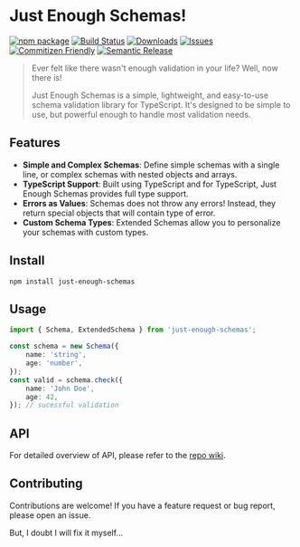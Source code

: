 # Just Enough Schemas!

[![npm package][npm-img]][npm-url]
[![Build Status][build-img]][build-url]
[![Downloads][downloads-img]][downloads-url]
[![Issues][issues-img]][issues-url]
[![Commitizen Friendly][commitizen-img]][commitizen-url]
[![Semantic Release][semantic-release-img]][semantic-release-url]

> Ever felt like there wasn't enough validation in your life? Well, now there is!
>
> Just Enough Schemas is a simple, lightweight, and easy-to-use schema validation library for TypeScript.
> It's designed to be simple to use, but powerful enough to handle most validation needs.


## Features

- **Simple and Complex Schemas**: Define simple schemas with a single line, or complex schemas with nested objects and arrays. 
- **TypeScript Support**: Built using TypeScript and for TypeScript, Just Enough Schemas provides full type support.
- **Errors as Values**: Schemas does not throw any errors! Instead, they return special objects that will contain type of error.
- **Custom Schema Types**: Extended Schemas allow you to personalize your schemas with custom types.


## Install

```
npm install just-enough-schemas
```

## Usage

```ts
import { Schema, ExtendedSchema } from 'just-enough-schemas';

const schema = new Schema({
    name: 'string',
    age: 'number',
});
const valid = schema.check({
    name: 'John Doe',
    age: 42,
}); // sucessful validation

```

## API

For detailed overview of API, please refer to the [repo wiki][api-wiki-url].


## Contributing

Contributions are welcome! If you have a feature request or bug report, please open an issue. 

But, I doubt I will fix it myself...

[build-img]:https://github.com/CatOfJupit3r/just-enough-schemas/actions/workflows/release.yml/badge.svg

[build-url]:https://github.com/CatOfJupit3r/just-enough-schemas/actions/workflows/release.yml

[downloads-img]:https://img.shields.io/npm/d18m/just-enough-schemas

[downloads-url]:https://npmtrends.com/just-enough-schemas

[npm-img]:https://img.shields.io/npm/v/just-enough-schemas

[npm-url]:https://www.npmjs.com/package/just-enough-schemas

[issues-img]:https://img.shields.io/github/issues/CatOfJupit3r/just-enough-schemas

[issues-url]:https://github.com/CatOfJupit3r/just-enough-schemas/issues

[semantic-release-img]:https://img.shields.io/badge/%20%20%F0%9F%93%A6%F0%9F%9A%80-semantic--release-e10079.svg

[semantic-release-url]:https://github.com/semantic-release/semantic-release

[commitizen-img]:https://img.shields.io/badge/commitizen-friendly-brightgreen.svg

[commitizen-url]:http://commitizen.github.io/cz-cli/

[api-wiki-url]:https://github.com/CatOfJupit3r/just-enough-schemas/wiki

